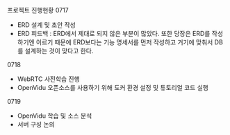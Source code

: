 프로젝트 진행현황
0717
- ERD 설계 및 초안 작성
- ERD 피드백 : ERD에서 제대로 되지 않은 부분이 많았다. 또한 당장은 ERD를 작성하기엔 이르기 때문에 ERD보다는 기능 명세서를 먼저 작성하고 거기에 맞춰서 DB를 설계하는 것이 맞다고 한다.

0718
- WebRTC 사전학습 진행
- OpenVidu 오픈소스를 사용하기 위해 도커 환경 설정 및 튜토리얼 코드 실행

0719
- OpenVidu 학습 및 소스 분석
- 서버 구성 논의
